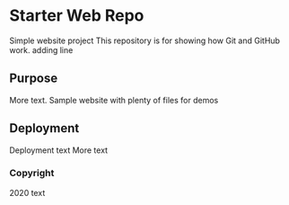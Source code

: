 # Starter Web Repo
Simple website project
This repository is for showing how Git and GitHub work.
adding line

## Purpose
More text.
Sample website with plenty of files for demos

## Deployment
Deployment text
More text

### Copyright
2020
text